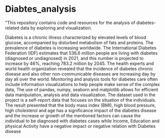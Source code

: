 # Diabtes_analysis
"This repository contains code and resources for the analysis of diabetes-related data by exploring and visualization.

Diabetes is a chronic illness characterized by elevated levels of blood glucose, accompanied by 
disturbed metabolism of fats and proteins. The prevalence of diabetes is increasing worldwide. 
The International Diabetes Federation (IDF) estimates that 536.6 million people are living with 
diabetes (diagnosed or undiagnosed) in 2021, and this number is projected to increase by 46%, 
reaching 783.2 million by 2045. The health experts and world health organization revealed that 
the incidence of diabetes chronic disease and also other non-communicable diseases are increasing 
day by day all over the world. Monitoring and analysis tools for diabetes care often include 
information visualizations to help people make sense of the complex data, The use of pandas, 
numpy, seaborn and matplotlib allows for efficient data manipulation, analysis and data 
visualization. The dataset used in the project is a self-report data that focuses on the situation of 
the individuals. The result presented that the body mass index (BMI), high blood pressure, high 
cholesterol and age has a significance impact of the diabetes disease and the increase or growth of 
the mentioned factors can cause the individual to be diagnosed with diabetes cases while Income, 
Education and physical Activity have a negative impact or negative relation with Diabetes disease
